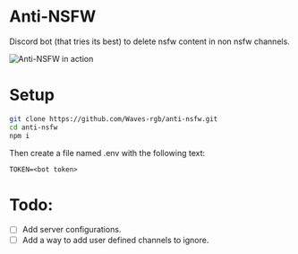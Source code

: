# Anti-NSFW

Discord bot (that tries its best) to delete nsfw content in non nsfw channels.

![Anti-NSFW in action](https://doggo.ninja/nVtX8k.gif)

# Setup

```sh
git clone https://github.com/Waves-rgb/anti-nsfw.git
cd anti-nsfw
npm i
```

Then create a file named .env with the following text:
```env
TOKEN=<bot token>
```

# Todo:
 - [ ] Add server configurations.
 - [ ] Add a way to add user defined channels to ignore.